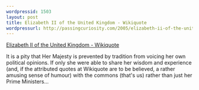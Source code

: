 ```yaml
---
wordpressid: 1503
layout: post
title: Elizabeth II of the United Kingdom - Wikiquote
wordpressurl: http://passingcuriosity.com/2005/elizabeth-ii-of-the-united-kingdom-wikiquote/
---
```

<a href="http://en.wikiquote.org/wiki/Elizabeth_II_of_the_United_Kingdom">Elizabeth II of the United Kingdom - Wikiquote</a>



It is a pity that Her Majesty is prevented by tradition from voicing her own political opinions. If only she were able to share her wisdom and experience (and, if the attributed quotes at Wikiquote are to be believed, a rather amusing sense of humour) with the commons (that's us) rather than just her Prime Ministers...
